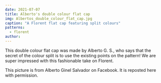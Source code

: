 ```yaml
---
date: 2021-07-07
title: Alberto's double colour flat cap
img: Albertos_double_colour_flat_cap.jpg
caption: "A Florent flat cap featuring split colours"
patterns:
  - florent
author:
---
```


This double colour flat cap was made by Alberto G. S., who says that the secret of the colour split is to use the existing points on the pattern! We are super impressed with this fashionable take on Florent.

<Note>

This picture is from Alberto Ginel Salvador on Facebook. It is reposted here with permission.

</Note>
